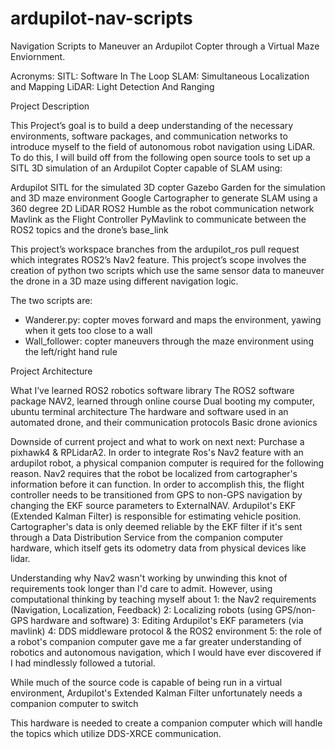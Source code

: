 # ardupilot-nav-scripts
Navigation Scripts to Maneuver an Ardupilot Copter through a Virtual Maze Enviornment.

Acronyms:
SITL: Software In The Loop
SLAM: Simultaneous Localization and Mapping
LiDAR: Light Detection And Ranging

Project Description

This Project’s goal is to build a deep understanding of the necessary environments, software packages, and communication networks to introduce myself to the field of autonomous robot navigation using LiDAR.  To do this, I will build off from the following open source tools to set up a SITL 3D simulation of an Ardupilot Copter capable of SLAM using:

Ardupilot SITL for the simulated 3D copter 
Gazebo Garden for the simulation and 3D maze environment
Google Cartographer to generate SLAM using a 360 degree 2D LiDAR
ROS2 Humble as the robot communication network
Mavlink as the Flight Controller
PyMavlink to communicate between the ROS2 topics and the drone’s base_link 

This project’s workspace branches from the ardupilot_ros pull request which integrates ROS2’s Nav2 feature.  This project’s scope involves the creation of python two scripts which use the same sensor data to maneuver the drone in a 3D maze using different navigation logic.

The two scripts are:
- Wanderer.py: copter moves forward and maps the environment, yawing when it gets too close to a wall
- Wall_follower: copter maneuvers through the maze environment using the left/right hand rule

Project Architecture

What I’ve learned
ROS2 robotics software library
The ROS2 software package NAV2, learned through online course
Dual booting my computer, ubuntu terminal architecture
The hardware and software used in an automated drone, and their communication protocols
Basic drone avionics

Downside of current project and what to work on next
next: Purchase a pixhawk4 & RPLidarA2. In order to integrate Ros's Nav2 feature with an ardupilot robot, a physical companion computer is required for the following reason. Nav2 requires that the robot be localized from cartographer's information before it can function. In order to accomplish this, the flight controller needs to be transitioned from GPS to non-GPS navigation by changing the EKF source parameters to ExternalNAV. Ardupilot's EKF (Extended Kalman Filter) is responsible for estimating vehicle position. Cartographer's data is only deemed reliable by the EKF filter if it's sent through a Data Distribution Service from the companion computer hardware, which itself gets its odometry data from physical devices like lidar.

Understanding why Nav2 wasn't working by unwinding this knot of requirements took longer than I'd care to admit. However, using computational thinking by teaching myself about
1: the Nav2 requirements (Navigation, Localization, Feedback)
2: Localizing robots (using GPS/non-GPS hardware and software)
3: Editing Ardupilot's EKF parameters (via mavlink)
4: DDS middleware protocol & the ROS2 environment
5: the role of a robot's companion computer
gave me a far greater understanding of robotics and autonomous navigation, which I would have ever discovered if I had mindlessly followed a tutorial.

While much of the source code is capable of being run in a virtual environment, Ardupilot's Extended Kalman Filter unfortunately needs a companion computer to switch

This hardware is needed to create a companion computer which will handle the topics which utilize DDS-XRCE communication.
